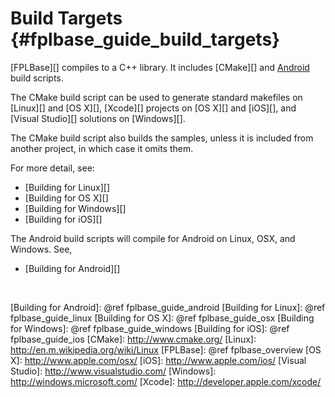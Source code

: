 Build Targets    {#fplbase_guide_build_targets}
=============

[FPLBase][] compiles to a C++ library. It includes [CMake][] and
[Android][] build scripts.

The CMake build script can be used to generate standard
makefiles on [Linux][] and [OS X][], [Xcode][] projects on [OS X][] and [iOS][],
and [Visual Studio][] solutions on [Windows][].

The CMake build script also builds the samples, unless it is included from
another project, in which case it omits them.

For more detail, see:

   * [Building for Linux][]
   * [Building for OS X][]
   * [Building for Windows][]
   * [Building for iOS][]

The Android build scripts will compile for Android on Linux, OSX, and Windows.
See,

   * [Building for Android][]

<br>

  [Android]: http://www.android.com
  [Building for Android]: @ref fplbase_guide_android
  [Building for Linux]: @ref fplbase_guide_linux
  [Building for OS X]: @ref fplbase_guide_osx
  [Building for Windows]: @ref fplbase_guide_windows
  [Building for iOS]: @ref fplbase_guide_ios
  [CMake]: http://www.cmake.org/
  [Linux]: http://en.m.wikipedia.org/wiki/Linux
  [FPLBase]: @ref fplbase_overview
  [OS X]: http://www.apple.com/osx/
  [iOS]: http://www.apple.com/ios/
  [Visual Studio]: http://www.visualstudio.com/
  [Windows]: http://windows.microsoft.com/
  [Xcode]: http://developer.apple.com/xcode/
